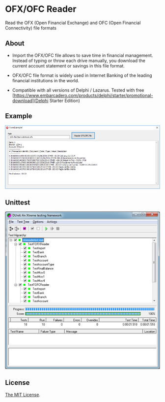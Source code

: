# OFX/OFC Reader
Read the OFX (Open Financial Exchange) and OFC (Open Financial Connectivity) file formats

About
-------

   * Import the OFX/OFC file allows to save time in financial management. Instead of typing or throw each drive manually, you download the current account statement or savings in this file format.

   * OFX/OFC file format is widely used in Internet Banking of the leading financial institutions in the world.

   * Compatible with all versions of Delphi / Lazarus. Tested with free [https://www.embarcadero.com/products/delphi/starter/promotional-download](Delphi Starter Edition)
  
Example
-------

![example](examples/ofcreader-example.png)


Unittest
-------

![dunit](unittest/dunit.png)

License
-------

[The MIT License](LICENSE).
